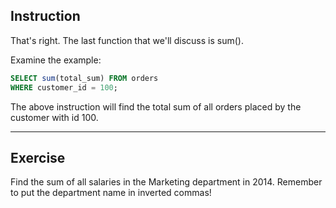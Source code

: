 ## Instruction
That's right. The last function that we'll discuss is sum().

Examine the example:

````sql
SELECT sum(total_sum) FROM orders 
WHERE customer_id = 100;
````

The above instruction will find the total sum of all orders placed by the customer with id 100.

---
## Exercise
Find the sum of all salaries in the Marketing department in 2014. Remember to put the department name in inverted commas!

